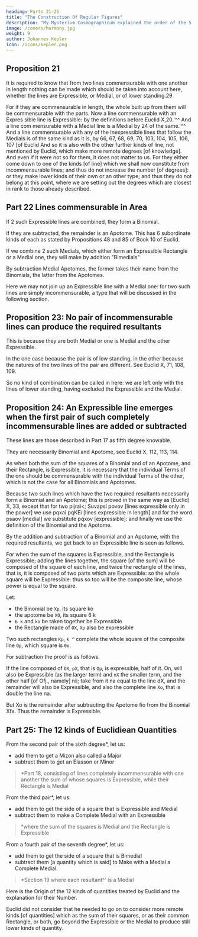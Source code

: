 ```yaml
---
heading: Parts 21-25
title: "The Construction Of Regular Figures"
description: "My Mysterium Cosmographicum explained the order of the 5 solids in the world"
image: /covers/harmony.jpg
weight: 9
author: Johannes Kepler
icon: /icons/kepler.png
---
```



## Proposition 21


<!-- Sic, Euclid, Elements X, 21 in Heath’s translation (see Euclid trans. Heath, vol.
Ill, p. 49) —and in Caspar’s translation of Harmonice mundi, which has similar silent
“corrections” elsewhere (for this one see Weltharmonik, p. 23).
Most of Kepler’s references to individual propositions of the Elements give them
numbers that correspond to those in Heath’s translation (made from Heiberg’s Greek
text). However, the pattern of agreements and divergences between Kepler’s number­
ing and Heath’s indicates that Kepler is referring to the Greek text of the Elements,
edited by Simon Grynaeus, printed byjohannes Hervagius in Basel in 1533. Grynaeus
based his text on Theon’s recension of the Elements. The volume also included the
Greek text of Proclus’ Commentary on the first book of the Elements.
24 Sic, see previous note. As above, Caspar’s translation again contains a silent
“correction.” Euclid, Elements X, 25 and 27 in Heath’s translation; see Euclid trans.
Heath, vol. Ill, pp. 56, 60.
Sic, see note 23 above. Euclid, Elements X, 23 in Heath’s translation. See Euclid
trans. Heath, vol. Ill, p. 53. -->

It is required to know that from two lines commensurable with one
another in length nothing can be made which should be taken into
account here, whether the lines are Expressible, or Medial, or of lower
standing.29

For if they are commensurable in length, the whole built up from them will
be commensurable with the parts. Now a line commensurable with an Expres­
sible line is Expressible: by the definitions before Euclid X,20.'^^ And a line com­
mensurable with a Medial line is a Medial by 24 of the same.'^^ And a line
commensurable with any of the Inexpressible lines that follow the Medials is
of the same kind as it is, by 66, 67, 68, 69, 70, 103, 104, 105, 106, 107 [of Euclid
And so it is also with the other further kinds of line, not
mentioned by Euclid, which make more remote degrees [of knowledge].
And even if it were not so for them, it does not matter to us. For they
either come down to one of the kinds [of line] which we shall now
constitute from incommensurable lines; and thus do not increase the
number [of degrees]: or they make lower kinds of their own or an­
other type; and thus they do not belong at this point, where we are
setting out the degrees which are closest in rank to those already
described.



## Part 22 Lines commensurable in Area

<!-- So, having dealt with  length, let us go on to those which are commensurable only in square.  -->

If 2 such Expressible lines are combined, they form a Binomial. 

If they are subtracted, the remainder is an Apotome. This has 6 subordinate kinds of each as stated by Propositions 48 and 85 of Book 10 of Euclid.

If we combine 2 such Medials, which either form an Expressible Rectangle or a Medial one, they will make by addition "Bimedials"

By subtraction Medial Apotomes, the former takes their name from the Binomials, the latter from the Apotomes.

Here we may not join up an Expressible line with a Medial one: for two such lines are simply incommensurable, a type that will be discussed in the following section.


## Proposition 23: No pair of incommensurable lines can produce the required resultants

<!-- There remain the lines completely  with one another. -->

This is because they are both Medial or one is Medial and the other Expressible.

In the one case because the pair is of low standing, in the other because the natures of the two lines of the pair are different. See Euclid X, 71, 108, 109.

So no kind of combination can be called in here: we are left only with the lines of lower standing, having excluded the Expressible and the Medial.


## Proposition 24: An Expressible line emerges when the first pair of such completely incommensurable lines are added or subtracted

These lines are those described in Part 17 as fifth degree knowable.


They are necessarily Binomial and Apotome, see Euclid X, 112, 113, 114. 

As when both the sum of the squares of a Binomial and of an Apotome, and their Rectangle, is Expressible, it is necessary that the individual Terms of the one should be commensurable with the individual Terms of the other, which is not the case for all Binomials and Apotomes. 

Because two such lines which have the two required resultants necessarily form a Binomial and an Apotome; this is proved in the same way as [Euclid] X, 33, except that for two pijrai<; Suvapsi povov [lines expressible only in the power] we use pqxai pqKEi [lines expressible in length] and for the word psaov [medial] we substitute pqxov [expressible]: and finally we use the definition of the Binomial and the Apotome.

By the addition and subtraction of a Binomial and an Apotome, with the required resultants, we get back to an Expressible line is seen as follows. 

For when the sum of the squares is Expressible, and the Rectangle is Expressible; adding the lines together, the square [of the sum] will be composed of the square of each line, and twice the rectangle of the lines, that is, it is composed of two parts which are Expressible: so the whole square will be Expressible: thus so too will be the composite line, whose power is equal to the square. 

Let:
- the Binomial be `Xp`, its square ko
- the apotome be `XO`, its square 6 k 
- `6 k` and `ko` be taken together be Expressible
- the Rectangle made of `OX`, `Xp` also be expressible

Two such rectangles `Kp`, `k ^` complete the whole square of the composite line `Op`, which square is `0o`.

For subtraction the proof is as follows. 

If the line composed of `OX`, `pX`, that is `Op`, is expressible, half of it. On, will also be Expressible (as the larger term) and `nX` the smaller term, and the other half [of Ofj., namely] nii; take from it na equal to the line dX, and the remainder will also be Expressible, and also the complete line `Xo`, that is double the line na. 

But Xo is the remainder after subtracting the Apotome fio from the Binomial Xfx. Thus the remainder is Expressible.


## Part 25: The 12 kinds of Euclidiean Quantities 

From the second pair of the sixth degree*, let us:
- add them to get a Mizon also called a Major
- subtract them to get an Elasson or Minor

> *Part 18, consisting of lines completely incommensurable with one another the sum of whose squares is Expressible, while their Rectangle is Medial


From the third pair*, let us:
- add them to get the side of a square that is Expressible and Medial
- subtract them to make a Complete Medial with an Expressible

> *where the sum of the squares is Medial and the Rectangle is Expressible


From a fourth pair of the seventh degree*, let us:
- add them to get the side of a square that is Bimedial
- subtract them [a quantity which is said] to Make with a Medial a Complete Medial.

> *Section 19 where each resultant^' is a Medial


Here is the Origin of the 12 kinds of quantities treated by Euclid and the explanation for their Number.

Euclid did not consider that he needed to go on to consider more remote kinds [of quantities] which as the sum of their squares, or as their common Rectangle, or both, go beyond the Expressible or the Medial to produce still lower kinds of quantity.


